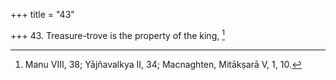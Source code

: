 +++
title = "43"

+++
43. Treasure-trove is the property of the king, [^26] 


[^26]:  Manu VIII, 38; Yājñavalkya II, 34; Macnaghten, Mitākṣarā V, 1, 10.
